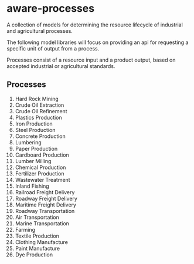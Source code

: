 # aware-processes
A collection of models for determining the resource lifecycle of industrial and agricultural processes.

The following model libraries will focus on providing an api for requesting a specific unit of output from a process. 

Processes consist of a resource input and a product output, based on accepted industrial or agricultural standards.

## Processes
1. Hard Rock Mining
2. Crude Oil Extraction
3. Crude Oil Refinement
4. Plastics Production
5. Iron Production
6. Steel Production
7. Concrete Production
8. Lumbering
9. Paper Production
10. Cardboard Production
11. Lumber Milling
8. Chemical Production
8. Fertilizer Production
9. Wastewater Treatment
10. Inland Fishing
11. Railroad Freight Delivery
12. Roadway Freight Delivery
13. Maritime Freight Delivery
14. Roadway Transportation
15. Air Transportation
16. Marine Transportation
14. Farming
15. Textile Production
16. Clothing Manufacture
17. Paint Manufacture
18. Dye Production
